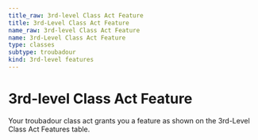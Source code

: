 ```yaml
---
title_raw: 3rd-level Class Act Feature
title: 3rd-Level Class Act Feature
name_raw: 3rd-level Class Act Feature
name: 3rd-Level Class Act Feature
type: classes
subtype: troubadour
kind: 3rd-level features
---
```


# 3rd-level Class Act Feature

Your troubadour class act grants you a feature as shown on the 3rd-Level Class Act Features table.
